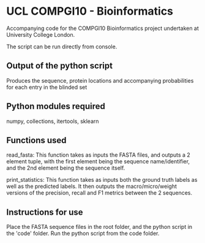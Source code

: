 # UCL COMPGI10 - Bioinformatics
Accompanying code for the COMPGI10 Bioinformatics project undertaken at University College London.

The script can be run directly from console.


## Output of the python script
Produces the sequence, protein locations and accompanying probabilities for each entry in the blinded set


## Python modules required
numpy, collections, itertools, sklearn


## Functions used
read_fasta:
This function takes as inputs the FASTA files, and outputs a 2 element tuple, with the first element being the sequence name/identifier, and the 2nd element being the sequence itself.

print_statistics: 
This function takes as inputs both the ground truth labels as well as the predicted labels. It then outputs the macro/micro/weight versions of the precision, recall and F1 metrics between the 2 sequences.


## Instructions for use
Place the FASTA sequence files in the root folder, and the python script in the 'code' folder. Run the python script from the code folder.
